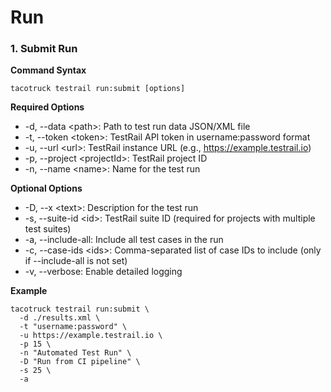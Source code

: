 # Run

### 1. Submit  Run

**Command Syntax**

```
tacotruck testrail run:submit [options]
```

**Required Options**

* -d, --data \<path>: Path to test run data JSON/XML file
* -t, --token \<token>: TestRail API token in username:password format
* -u, --url \<url>: TestRail instance URL (e.g., https://example.testrail.io)
* -p, --project \<projectId>: TestRail project ID
* -n, --name \<name>: Name for the test run

**Optional Options**

* -D, --x \<text>: Description for the test run
* -s, --suite-id \<id>: TestRail suite ID (required for projects with multiple test suites)
* -a, --include-all: Include all test cases in the run
* -c, --case-ids \<ids>: Comma-separated list of case IDs to include (only if --include-all is not set)
* -v, --verbose: Enable detailed logging

**Example**

```
tacotruck testrail run:submit \
  -d ./results.xml \
  -t "username:password" \
  -u https://example.testrail.io \
  -p 15 \
  -n "Automated Test Run" \
  -D "Run from CI pipeline" \
  -s 25 \
  -a
```

